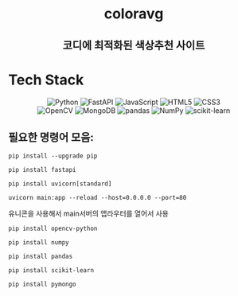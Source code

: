 <div align=center><h1> coloravg </h1></div>
<div align=center><h2> 코디에 최적화된 색상추천 사이트 </h2></div>

# Tech Stack
<div align=center>
<img alt="Python" src ="https://img.shields.io/badge/Python-3776AB.svg?&style=for-the-badge&logo=Python&logoColor=white"/> <img alt="FastAPI" src ="https://img.shields.io/badge/FastAPI-009688.svg?&style=for-the-badge&logo=FastAPI&logoColor=white"/> <img alt="JavaScript" src ="https://img.shields.io/badge/JavaScript-F7DF1E.svg?&style=for-the-badge&logo=JavaScript&logoColor=white"/> <img alt="HTML5" src ="https://img.shields.io/badge/HTML5-E34F26.svg?&style=for-the-badge&logo=HTML5&logoColor=white"/> <img alt="CSS3" src ="https://img.shields.io/badge/CSS3-1572B6.svg?&style=for-the-badge&logo=CSS3&logoColor=white"/><br>
 <img alt="OpenCV" src ="https://img.shields.io/badge/OpenCV-5C3EE8.svg?&style=for-the-badge&logo=OpenCV&logoColor=white"/> <img alt="MongoDB" src ="https://img.shields.io/badge/MongoDB-47A248.svg?&style=for-the-badge&logo=MongoDB&logoColor=white"/> <img alt="pandas" src ="https://img.shields.io/badge/pandas-150458.svg?&style=for-the-badge&logo=pandas&logoColor=white"/> <img alt="NumPy" src ="https://img.shields.io/badge/NumPy-013243.svg?&style=for-the-badge&logo=NumPy&logoColor=white"/> <img alt="scikit-learn" src ="https://img.shields.io/badge/scikit_learn-F7931E.svg?&style=for-the-badge&logo=scikit-learn&logoColor=white"/>
</div>

## 필요한 명령어 모음:
```
pip install --upgrade pip
```
```
pip install fastapi
```
```
pip install uvicorn[standard]
```
```
uvicorn main:app --reload --host=0.0.0.0 --port=80 
```
유니콘을 사용해서 main서버의 앱라우터를 열어서 사용 
```
pip install opencv-python
```
```
pip install numpy
```
```
pip install pandas
```
```
pip install scikit-learn
```
```
pip install pymongo
```
